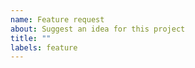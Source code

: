 ```yaml
---
name: Feature request
about: Suggest an idea for this project
title: ""
labels: feature
---
```


<!--

Thanks for submitting a feature request for Stork! Stork is *very much* accepting feature requests, and I appreciate all suggestions. Your feature will go onto my list and I'll get to it when I have time.

Before submitting a feature request, please:

- Look at the [project roadmap](https://stork-search.net/roadmap) to see where Stork is going, what features are coming down the pipeline, and what I hope to accomplish
- Look at the [existing feature issues](https://github.com/jameslittle230/stork/issues?q=is%3Aissue+label%3Afeature+) to make sure the feature you're requesting hasn't already been requested.

-James

-->
